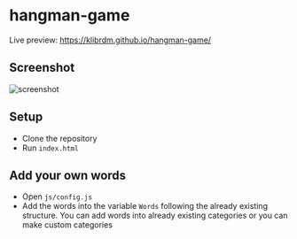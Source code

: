 # hangman-game
Live preview: https://klibrdm.github.io/hangman-game/
## Screenshot
![screenshot](https://i.imgur.com/tXeip1P.jpg)
## Setup
* Clone the repository
* Run `index.html`
## Add your own words
* Open `js/config.js`
* Add the words into the variable `Words` following the already existing structure. You can add words into already existing categories or you can make custom categories